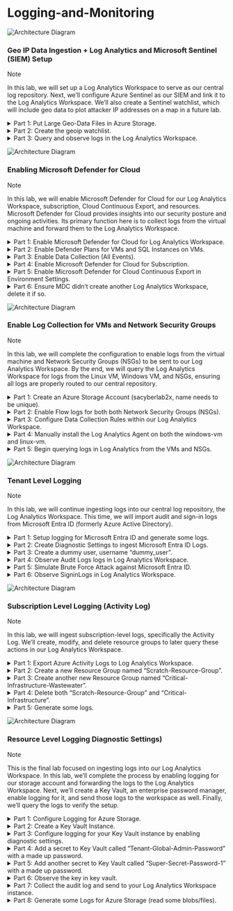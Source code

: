 # Logging-and-Monitoring

![Architecture Diagram](https://imgur.com/Qa1MyLI.png)
### Geo IP Data Ingestion + Log Analytics and Microsoft Sentinel (SIEM) Setup
> [!NOTE]
> In this lab, we will set up a Log Analytics Workspace to serve as our central log repository. Next, we’ll configure Azure Sentinel as our SIEM and link it to the Log Analytics Workspace. We’ll also create a Sentinel watchlist, which will include geo data to plot attacker IP addresses on a map in a future lab.




<details>
<summary>Part 1: Put Large Geo-Data Files in Azure Storage.</summary>

1. Create a Log Analytics Workspace (our log aggregator) named: LAW-Cyber-Lab-0x.<br>
    a. Search “Log Analytics workspaces” → select create log analytics workspace.
    ![Azure image](https://imgur.com/ZG2ErXM.png)
    b. Put it in the EG-Cyber-Lab Resource Group & name it LAW-Cyber-Lab-0x & keep the region the same (East US 2) → select “review + create”.
    ![Azure image](https://imgur.com/kF38dVg.png)
2. Setup Sentinel and connect it to our Log Analytics Workspace.<br>
    a. Search for “sentinel” → select create Microsoft Sentinel.
    ![Azure image](https://imgur.com/TaAjWMt.png)
    b. Select LAW-Cyber-Lab-01 → select add.
    ![Azure image](https://imgur.com/6grwBGN.png)
</details>

<details>
<summary>Part 2: Create the geoip watchlist.</summary>

1. Download this [geoip-summarized.csv file](https://github.com/joshmadakor1/Cyber-Course-v2/blob/main/Sentinel-Maps(JSON)/geoip-summarized.csv) onto your PC.<br>
    a. Go to watchlist in the workspace of ‘LAW-Cyber-Lab-0x’ & click ‘+ new’ to create a new Watchlist.<br>
    ![Azure image](https://imgur.com/JLZ02ar.png)
    b. Name/Alias should be: geoip → select next.<br>
    ![Azure image](https://imgur.com/fTLAKVZ.png)
    c. Source type: Local File, then click ‘browse for files’ & select what we downloaded earlier.<br>
    ![Azure image](https://imgur.com/q5ecjpK.png)
    ![Azure image](https://imgur.com/j5nywDg.png)
    d. The File Preview should show up → SearchKey should be Network → select ‘review + create’.<br>
    ![Azure image](https://imgur.com/RMt8skB.png)
    e. Go back to watchlist to see the one we just created.<br>
    ![Azure image](https://imgur.com/EzAvOh5.png)
    f. Allow time for these files to “upload”/load from your storage account into Sentinel/Log Analytics Workspace. There are about 27k /55k rows/records.<br>
</details>

<details>
<summary>Part 3: Query and observe logs in the Log Analytics Workspace.</summary>

1. Go to Log Analytics Workspace → select ‘LAW-Cyber-Lab-0x’.<br>
![Azure image](https://imgur.com/9dkslq8.png)
2. Click on logs and paste the query ‘_GetWatchlist("geoip")’ → select Run.<br>
![Azure image](https://imgur.com/8IDPIDY.png)
3. Typing ‘| count’ will return the total number of records there are.<br>
![Azure image](https://imgur.com/BRDoI8l.png)
</details>



![Architecture Diagram](https://imgur.com/Qa1MyLI.png)
### Enabling Microsoft Defender for Cloud
> [!NOTE]
> In this lab, we will enable Microsoft Defender for Cloud for our Log Analytics Workspace, subscription, Cloud Continuous Export, and resources. Microsoft Defender for Cloud provides insights into our security posture and ongoing activities. Its primary function here is to collect logs from the virtual machine and forward them to the Log Analytics Workspace.



<details>
<summary>Part 1: Enable Microsoft Defender for Cloud for Log Analytics Workspace.</summary>

1. Enable Defender Plans for VMs and SQL Instances on VMs.<br>
Search Microsoft Defender and click on ‘Environment settings → select the toggle & click on the three dots to edit settings for ‘LAW-Cyber-Lab-0x’.
![Azure image](https://imgur.com/IBYBBLy.png)

</details>

<details>
<summary>Part 2: Enable Defender Plans for VMs and SQL Instances on VMs.</summary>

1. Turn ‘Servers’ & ‘SQL servers on machines’ ON → select ‘save’.<br>
![Azure image](https://imgur.com/Vv21I7L.png)
</details>

<details>
<summary>Part 3: Enable Data Collection (All Events).</summary>

1. Select ‘Data Collection’ & ‘All Events’ → select ‘save’.<br>
![Azure image](https://imgur.com/aZJLqCZ.png)
2. Go back to Microsoft Defender, refresh & you will see it now has 2 plans.<br>
![Azure image](https://imgur.com/zdtQQ53.png)
</details>

<details>
<summary>Part 4: Enable Microsoft Defender for Cloud for Subscription.</summary>

1. Search Microsoft Defender and click on ‘Environment settings’ → click down on the toggle & click on the three dots to edit settings for ‘Azure subscription 1’.
![Azure image](https://imgur.com/c89rJYA.png)
2. Turn status ON for Servers, Databases, Storage, & Key Vault.<br>
![Azure image](https://imgur.com/6nr1oQS.png)
3. Got to settings under Servers.<br>
![Azure image](https://imgur.com/YALcrZ7.png)
4. Select Edit configuration.<br>
![Azure image](https://imgur.com/2iruTO7.png)
5. Change workspace to custom → select ‘LAW-Cyber-Lab-0x’, Apply → select continue & save.<br>
![Azure image](https://imgur.com/t9oOVnM.png)
![Azure image](https://imgur.com/gxpthlW.png)
</details>

<details>
<summary>Part 5: Enable Microsoft Defender for Cloud Continuous Export in Environment Settings.</summary>

1. Go to ‘Continuous export’ → select ‘Log Analytics workspace’ → select all the Exported data types.<br>
![Azure image](https://imgur.com/1FK2HIB.png)
3. Select RG-Cyber-Lab for the resource group & ‘LAW-Cyber-Lab-0x’ for the workspace → select save.<br>
![Azure image](https://imgur.com/IzuL9wD.png)
</details>

<details>
<summary>Part 6: Ensure MDC didn’t create another Log Analytics Workspace, delete it if so.</summary>

1. Go to Log Analytics workspaces and delete the Default workspace that was created.<br>
![Azure image](https://imgur.com/afkAlBI.png)
![Azure image](https://imgur.com/fS4CfSq.png)
</details>


![Architecture Diagram](https://imgur.com/Qa1MyLI.png)
### Enable Log Collection for VMs and Network Security Groups
> [!NOTE]
> In this lab, we will complete the configuration to enable logs from the virtual machine and Network Security Groups (NSGs) to be sent to our Log Analytics Workspace. By the end, we will query the Log Analytics Workspace for logs from the Linux VM, Windows VM, and NSGs, ensuring all logs are properly routed to our central repository.



<details>
<summary>Part 1: Create an Azure Storage Account (sacyberlab2x, name needs to be unique).</summary>

1. Search for Storage account and create a new one.<br>
![Azure image](https://imgur.com/ziv3uAd.png)
2. Put it in our RG-Cyber-Lab group → Name it sacyberlab2x → Keep it in the same region as our vms (East US 2) → Keep everything else the same → Review and Create it.<br>
![Azure image](https://imgur.com/nyhuo9z.png)
</details>

<details>
<summary>Part 2: Enable Flow logs for both both Network Security Groups (NSGs).</summary>

1. Search NSG and click the windows-vm-nsg → select NSG flow logs → select Create a NSG Flow Log.<br>
![Azure image](https://imgur.com/CfqPOoj.png)
2. Click Select target resource and select Network Security Group → select both the windows and linux vm → confirm selection.<br>
![Azure image](https://imgur.com/ul17vSq.png)
![Azure image](https://imgur.com/bdw9PLk.png)
3. Storage account should be sacyberlab2x and retention days 0 → select Next: Analytics.<br>
![Azure image](https://imgur.com/g6AHkEB.png)
4. Select Version 2 → enable traffic analytics → set to every 10 minutes → make sure the Log analytics workspace is correct → review+create.<br>
![Azure image](https://imgur.com/uNlzhni.png)
</details>

<details>
<summary>Part 3: Configure Data Collection Rules within our Log Analytics Workspace.</summary>

1. Configure Linux Data Sources (auth only).<br>
   a. Search for Log Analytics Workspace → select LAW-Cyber-Lab-0x → select Agents and Data Collection Rules → Create.<br>
   ![Azure image](https://imgur.com/WtagJYM.png)
   ![Azure image](https://imgur.com/vBNu72t.png)
   b. Name the Rule: dcr-all-vms (data collection rule) → make sure the region is East US 2 (the same as the vms) → select all for platform type → select        Next: Resources.<br>
   ![Azure image](https://imgur.com/fH1Lwyu.png)
   c. Select Add resources → expand RG-Cyber-Lab resource group → select both vms → select apply → Next: Collect and deliver.<br>
   ![Azure image](https://imgur.com/OiNzxBB.png)
   ![Azure image](https://imgur.com/50RLI6C.png)
   d. Select Add data source → select Linux Syslog as data source type → select LOG_AUTH → leave the minimum log level at LOG_DEBUG → select none for the        rest of the facilities → select Next: Destination → select Add destination → select Destination Type as Azure Monitor Logs and Destination Details as your    Logs Analytics Workspace → Select Add data source.<br>
   ![Azure image](https://imgur.com/oN0ZfYV.png)
   ![Azure image](https://imgur.com/fqiQDLM.png)
3. Configure Windows Data Sources (Application (information only), Security (All)).<br>
   a. We will add another data source for the windows event logs → select the Information log for Application → select Audit success & Audit failure for         Security → select Next: Destination → select Destination Type as Azure Monitor Logs and Destination Details as your Logs Analytics Workspace → Select Add     data source.<br>
   ![Azure image](https://imgur.com/tub722G.png)
   ![Azure image](https://imgur.com/TklDdb1.png)
   b. Review + create the data collection rules.<br>
   ![Azure image](https://imgur.com/OEUAO97.png)
5. Configure Special Windows Event Data Collection (Defender and Windows Firewall).<br>
   a. Go back to see that the data collection rules were created → select it → go to Data sources → select Windows Event Logs → Change Basic to Custom → copy    this XPath query: Microsoft-Windows-Windows Defender/Operational!*[System[(EventID=1116 or EventID=1117)]] → paste and add it → copy this XPath query:        Microsoft-Windows-Windows Firewall With Advanced Security/Firewall!*[System[(EventID=2003)]] → paste, add it and select Save.
   ![Azure image](https://imgur.com/YuKhr21.png)
   ![Azure image](https://imgur.com/Nx3awQU.png)
   ![Azure image](https://imgur.com/aBCBOYB.png)
   ![Azure image](https://imgur.com/tyLAKYA.png)
   b. Check that both XPath queries have been added.<br>
   ![Azure image](https://imgur.com/stCdnBf.png)
</details>



<details>
<summary>Part 4: Manually install the Log Analytics Agent on both the windows-vm and linux-vm.</summary>

1. Install the Windows Agent on the windows-vm.<br>
   a. Go to our Log Analytics Workspace and select it → select Agents → expand Log Analytics Agent instructions → Copy the Workspace ID and the Primary key.<br>
   ![Azure image](https://imgur.com/Pa4XBpG.png)
   b. RDT into the window vm → open the notepad and paste the Workspace ID and Primary key.<br>
   ![Azure image](https://imgur.com/rdUTgk3.png)
   ![Azure image](https://imgur.com/h2eP8w2.png)<br>
   c. Go back to Log Analytics Agent → copy the download Windows Agent (64 bit) link → open Edge in the windows vm → paste the download link in the search          bar and press enter to download.<br>
   ![Azure image](https://imgur.com/AO5vsLR.png)
   d. Open file → select next and you can see the agent was already installed, so we will add the Log Analytics Workspace through the already downloaded            agent.<br>
   ![Azure image](https://imgur.com/2fCrLF2.png)
   ![Azure image](https://imgur.com/OO3BNlX.png)
   e. Search for control panel → switch to large icons → select Microsoft Monitoring Agent → Go to Azure Log Analytics (OMS) tab → click Add → paste the         Workspace ID and the Primary key → Make sure it’s Azure Commercial → select Ok → select Apply → Status should show a green check to signify that the          connection is successful.<br>
   ![Azure image](https://imgur.com/grc8GHB.png)
   ![Azure image](https://imgur.com/Qx38xeK.png)
   ![Azure image](https://imgur.com/dCayHGV.png)
   ![Azure image](https://imgur.com/7EHAOlK.png)
   f. You should now see both windows servers are connected.<br>
   ![Azure image](https://imgur.com/xH4UqJ6.png)
3. Install the Log Analytics Agent on the linux-vm.<br>
    a. Go back to Log Analytics Agent → select Linux servers → expand Log Analytics Agent instructions → Copy the agent for Linux.<br>
    ![Azure image](https://imgur.com/HfcEJYj.png)
    b. Open the terminal and SSH into the linux vm: ssh labuser@172.206.42.40 → enter password: Cyberlab1234! → install the agent by pasting it and click         enter → you should get a status code 0 at the end.<br>
    ![Azure image](https://imgur.com/D1pnqNG.png)
    ![Azure image](https://imgur.com/ifFhtrE.png)<br>
    c. Go back to Log Analytics Agent to check and see both linux servers are connected.<br>
</details>


<details>
<summary>Part 5: Begin querying logs in Log Analytics from the VMs and NSGs.</summary>

1. Query Syslog (linux).<br>
   a. Go to Logs in your Logs Analytics Workspace → start querying the logs → type Syslog for Linux & click Run.<br>
   ![Azure image](https://imgur.com/SA32o44.png)
3. Query SecurityEvent (windows).<br>
   a. Type SecurityEvent for Windows & click Run.<br>
   ![Azure image](https://imgur.com/XPBGpgw.png)
5. Query AzureNetworkAnalytics_CL (Network Security Groups/NSGs).<br>
   a. Type AzureNetworkAnalytics_CL for the NSG logs & click Run.<br>
   ![Azure image](https://imgur.com/DOm0oiT.png)
</details>


![Architecture Diagram](https://imgur.com/Qa1MyLI.png)
### Tenant Level Logging
> [!NOTE]
> In this lab, we will continue ingesting logs into our central log repository, the Log Analytics Workspace. This time, we will import audit and sign-in logs from Microsoft Entra ID (formerly Azure Active Directory).



<details>
<summary>Part 1: Setup logging for Microsoft Entra ID and generate some logs.</summary>

</details>

<details>
<summary>Part 2: Create Diagnostic Settings to ingest Microsoft Entra ID Logs.</summary>

</details>

<details>
<summary>Part 3: Create a dummy user, username “dummy_user”.</summary>

</details>

<details>
<summary>Part 4: Observe Audit Logs logs in Log Analytics Workspace.</summary>

</details>

<details>
<summary>Part 5: Simulate Brute Force Attack against Microsoft Entra ID.</summary>

</details>

<details>
<summary>Part 6: Observe SigninLogs in Log Analytics Workspace.</summary>

</details>



![Architecture Diagram](https://imgur.com/Qa1MyLI.png)
### Subscription Level Logging (Activity Log)
> [!NOTE]
> In this lab, we will ingest subscription-level logs, specifically the Activity Log. We’ll create, modify, and delete resource groups to later query these actions in our Log Analytics Workspace.



<details>
<summary>Part 1: Export Azure Activity Logs to Log Analytics Workspace.</summary>

</details>

<details>
<summary>Part 2: Create a new Resource Group named “Scratch-Resource-Group”.</summary>

</details>

<details>
<summary>Part 3: Create another new Resource Group named “Critical-Infrastructure-Wastewater”.</summary>
(DO NOT ACCIDENTALLY DELETE YOUR LAB RESOURCE GROUP)

</details>

<details>
<summary>Part 4: Delete both “Scratch-Resource-Group” and “Critical-Infrastructure”.</summary>

</details>

<details>
<summary>Part 5: Generate some logs.</summary>

</details>



![Architecture Diagram](https://imgur.com/Qa1MyLI.png)
### Resource Level Logging Diagnostic Settings)
> [!NOTE]
> This is the final lab focused on ingesting logs into our Log Analytics Workspace. In this lab, we’ll complete the process by enabling logging for our storage account and forwarding the logs to the Log Analytics Workspace. Next, we’ll create a Key Vault, an enterprise password manager, enable logging for it, and send those logs to the workspace as well. Finally, we’ll query the logs to verify the setup.



<details>
<summary>Part 1: Configure Logging for Azure Storage.</summary>

</details>

<details>
<summary>Part 2: Create a Key Vault Instance.</summary>

</details>

<details>
<summary>Part 3: Configure logging for your Key Vault instance by enabling diagnostic settings.</summary>

</details>

<details>
<summary>Part 4: Add a secret to Key Vault called “Tenant-Global-Admin-Password” with a made up password.</summary>

</details>

<details>
<summary>Part 5: Add another secret to Key Vault called “Super-Secret-Password-1” with a made up password.</summary>

</details>

<details>
<summary>Part 6: Observe the key in key vault.</summary>

</details>

<details>
<summary>Part 7: Collect the audit log and send to your Log Analytics Workspace instance.</summary>

</details>

<details>
<summary>Part 8: Generate some Logs for Azure Storage (read some blobs/files).</summary>

</details>
